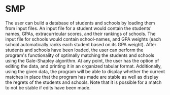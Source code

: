 # SMP
The user can build a database of students and schools by loading them from input files. An input file for a student would 
contain the students' names, GPAs, extracurricular scores, and their rankings of schools. The input file for schools would contain school-names, and GPA weights (each school automatically ranks each student based on its GPA weight). After students and schools have been loaded, the user can perform the program's functionality of optimally matching the students and schools using the Gale-Shapley algorithm. At any point, the user has the option of editing the data, and printing it in an organized tabular format. Additionally, using the given data, the program will be able to display whether the current matches in place that the program has made are stable as well as display the regrets of the students and schools. Note that it is possible for a match to not be stable if edits have been made.
